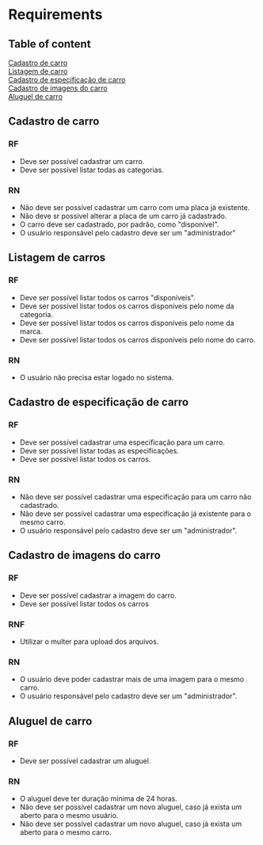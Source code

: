 # Requirements

## Table of content
[Cadastro de carro](cadastro-de-carro) <br/>
[Listagem de carro](listagem-de-carro) <br/>
[Cadastro de especificação de carro](cadastro-de-especificação-de-carro) <br/>
[Cadastro de imagens do carro](cadastro-de-imagens-do-carro) <br/>
[Aluguel de carro](aluguel-de-carro) <br />

## Cadastro de carro
### RF
* Deve ser possível cadastrar um carro.
* Deve ser possível listar todas as categorias.
### RN
* Não deve ser possível cadastrar um carro com uma placa já existente.
* Não deve sr possível alterar a placa de um carro já cadastrado.
* O carro deve ser cadastrado, por padrão, como "disponível".
* O usuário responsável pelo cadastro deve ser um "administrador"

## Listagem de carros
### RF
*  Deve ser possível listar todos os carros "disponíveis".
*  Deve ser possível listar todos os carros disponíveis pelo nome da categoria.
*  Deve ser possível listar todos os carros disponíveis pelo nome da marca.
*  Deve ser possível listar todos os carros disponíveis pelo nome do carro.
### RN
* O usuário não precisa estar logado no sistema.

## Cadastro de especificação de carro
### RF
* Deve ser possível cadastrar uma especificação para um carro.
* Deve ser possível listar todas as especificações.
* Deve ser possível listar todos os carros.
### RN
* Não deve ser possível cadastrar uma especificação para um carro não cadastrado.
* Não deve ser possível cadastrar uma especificação já existente para o mesmo carro.
*  O usuário responsável pelo cadastro deve ser um "administrador".

## Cadastro de imagens do carro
### RF
* Deve ser possível cadastrar a imagem do carro.
* Deve ser possível listar todos os carros
### RNF
* Utilizar o multer para upload dos arquivos.
### RN
* O usuário deve poder cadastrar mais de uma imagem para o mesmo carro.
* O usuário responsável pelo cadastro deve ser um "administrador".

## Aluguel de carro
### RF
* Deve ser possível cadastrar um aluguel. 
### RN
* O aluguel deve ter duração mínima de 24 horas.
* Não deve ser possível cadastrar um novo aluguel, caso já exista um aberto para o mesmo usuário.
* Não deve ser possível cadastrar um novo aluguel, caso já exista um aberto para o mesmo carro.